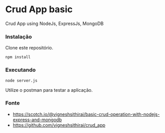 # Crud App basic

Crud App using NodeJs, ExpressJs, MongoDB


### Instalação

Clone este repositório.

    npm install

### Executando

    node server.js

Utilize o postman para testar a aplicação.


### Fonte

+ https://scotch.io/@vigneshsithirai/basic-crud-operation-with-nodejs-express-and-mongodb
+ https://github.com/vigneshsithirai/crud_app

